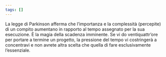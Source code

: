 ```yaml
---
tags: []
---
```

La legge di Parkinson afferma che l’importanza e la complessità (percepite) di un compito aumentano in rapporto al tempo assegnato per la sua esecuzione. È la magia della scadenza imminente.
Se vi do ventiquattr’ore per portare a termine un progetto, la pressione del tempo vi costringerà a concentravi e non avrete altra scelta che quella di fare esclusivamente l’essenziale.